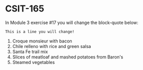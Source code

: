 # CSIT-165

In Module 3 exercise #17 you will change the block-quote below:

`This is a line you will change!`

1) Croque monsieur with bacon
2) Chile relleno with rice and green salsa
3) Santa Fe trail mix
4) Slices of meatloaf and mashed potatoes from Baron's
5) Steamed vegetables

